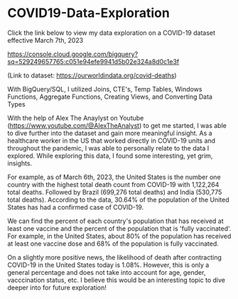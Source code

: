 # COVID19-Data-Exploration

Click the link below to view my data exploration on a COVID-19 dataset effective March 7th, 2023 


https://console.cloud.google.com/bigquery?sq=529249657765:c051e94efe9941d5b02e324a8d0c1e3f


(Link to dataset: https://ourworldindata.org/covid-deaths) 


With BigQuery/SQL, I utilized Joins, CTE's, Temp Tables, Windows Functions, Aggregate Functions, Creating Views, and Converting Data Types 


With the help of Alex The Anaylyst on Youtube (https://www.youtube.com/@AlexTheAnalyst) to get me started, I was able to dive further into the dataset and gain more meaningful insight. As a healthcare worker in the US that worked directly in COVID-19 units and throughout the pandemic, I was able to personally relate to the data I explored. While exploring this data, I found some interesting, yet grim, insights. 

For example, as of March 6th, 2023, the United States is the number one country with the highest total death count from COVID-19 with 1,122,264 total deaths. Followed by Brazil (699,276 total deaths) and India (530,775 total deaths). According to the data, 30.64% of the population of the United States has had a confirmed case of COVID-19. 

We can find the percent of each country's population that has received at least one vaccine and the percent of the population that is 'fully vaccinated'. For example, in the United States, about 80% of the population has received at least one vaccine dose and 68% of the population is fully vaccinated.

On a slightly more positive news, the likelihood of death after contracting COVID-19 in the United States today is 1.08%. However, this is only a general percentage and does not take into account for age, gender, vacccination status, etc. I believe this would be an interesting topic to dive deeper into for future exploration!
